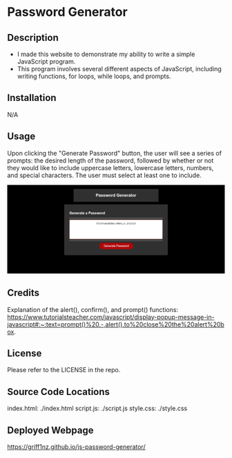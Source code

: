# Password Generator

## Description
- I made this website to demonstrate my ability to write a simple JavaScript program.
- This program involves several different aspects of JavaScript, including writing functions, for loops, while loops, and prompts.

## Installation
N/A

## Usage
Upon clicking the "Generate Password" button, the user will see a series of prompts: the desired length of the password, followed by whether or not they would like to include uppercase letters, lowercase letters, numbers, and special characters. The user must select at least one to include.

![Screenshot of webpage](<./PasswordGenerator.png>)

## Credits
Explanation of the alert(), confirm(), and prompt() functions: https://www.tutorialsteacher.com/javascript/display-popup-message-in-javascript#:~:text=prompt()%20.-,alert(),to%20close%20the%20alert%20box.

## License
Please refer to the LICENSE in the repo.

## Source Code Locations
index.html: ./index.html
script.js: ./script.js
style.css: ./style.css

## Deployed Webpage
https://griff1nz.github.io/js-password-generator/